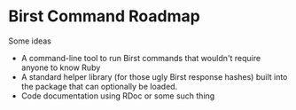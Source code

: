 # Birst Command Roadmap

Some ideas

* A command-line tool to run Birst commands that wouldn't require anyone to know Ruby
* A standard helper library (for those ugly Birst response hashes)
  built into the package that can optionally be loaded.
* Code documentation using RDoc or some such thing
